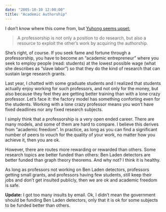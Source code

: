 ```yaml
---
date: "2005-10-10 12:00:00"
title: "Academic Authorship"
---
```




I don&rsquo;t know where this come from, but [Yuhong seems upset:](https://flydragony.blogspot.com/2005/10/academic-authorship.html)

> A professorship is not only a position to do research, but also a resource to exploit the other&rsquo;s work by acquiring the authorship.


She&rsquo;s right, of course. If you seek fame and fortune through a professorship, you have to become an &ldquo;academic entrepreneur&rdquo; where you seek to employ people (read: students) at the lowest possible wage (what she describes as &ldquo;slave labor&rdquo;) so that they do the kind of research that can sustain large research grants.

Last year, I chatted with some graduate students and I realized that students actually enjoy working for such professors, and not only for the money, but also because they feel they are getting better training than with a lone crazy professor. Let&rsquo;s face it: the factory model has something conforting even for the students. Working with a lone crazy professor means you won&rsquo;t have fixed deadlines nor any fixed research subjects.

I simply think that a professorship is a very open ended career. There are many models, and some of them are hard to compare. I believe this derives from &ldquo;academic freedom&rdquo;. In practice, as long as you can find a significant number of peers to vouch for the quality of your work, no matter how you achieve it, then you are ok.

However, there are routes more rewarding or rewarded than others. Some research topics are better funded than others: Ben Laden detectors are better funded than graph theory theorems. And why not? I think it is healthy.

As long as professors not working on Ben Laden detectors, professors getting small grants, and professors having few students, still keep their jobs and don&rsquo;t get insulted publicly, then we are ok and academic freedom is safe.

__Update:__ I got too many insults by email. Ok, I didn&rsquo;t mean the government should be funding Ben Laden detectors, only that it is ok for some subjects to be funded better than others. 

